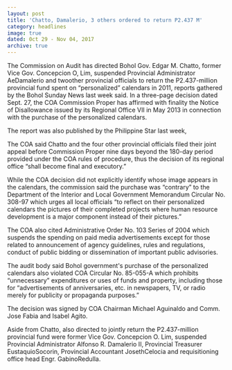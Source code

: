 ```yaml
---
layout: post
title: 'Chatto, Damalerio, 3 others ordered to return P2.437 M'
category: headlines
image: true
dated: 0ct 29 - Nov 04, 2017
archive: true
---
```


The Commission on Audit has directed Bohol Gov. Edgar M. Chatto, former Vice Gov. Concepcion O, Lim, suspended Provincial Administrator AeDamalerio and twoother provincial officials to return the P2.437-million provincial fund spent on “personalized” calendars in 2011, reports gathered by the Bohol Sunday News last week said.
In a three-page decision dated Sept. 27, the COA Commission Proper has affirmed with finality the Notice of Disallowance issued by its Regional Office VII in May 2013 in connection with the purchase of the personalized calendars.

The report was also published by the Philippine Star last week, 

The COA said Chatto and the four other provincial officials filed their joint appeal before Commission Proper nine days beyond the 180-day period provided under the COA rules of procedure, thus the decision of its regional office “shall become final and executory.”

While the COA decision did not explicitly identify whose image appears in the calendars, the commission said the purchase was “contrary” to the Department of the Interior and Local Government Memorandum Circular No. 308-97 which urges all local officials “to reflect on their personalized calendars the pictures of their completed projects where human resource development is a major component instead of their pictures.”

The COA also cited Administrative Order No. 103 Series of 2004 which suspends the spending on paid media advertisements except for those related to announcement of agency guidelines, rules and regulations, conduct of public bidding or dissemination of important public advisories.

The audit body said Bohol government's purchase of the personalized calendars also violated COA Circular No. 85-055-A which prohibits “unnecessary” expenditures or uses of funds and property, including those for “advertisements of anniversaries, etc. in newspapers, TV, or radio merely for publicity or propaganda purposes.”

The decision was signed by COA Chairman Michael Aguinaldo and Comm. Jose Fabia and Isabel Agito.

Aside from Chatto, also directed to jointly return the P2.437-million provincial fund were former Vice Gov. Concepcion O. Lim, suspended Provincial Administrator Alfonso R. Damalerio II, Provincial Treasurer EustaquioSocorin, Provincial Accountant JosethCelocia and requisitioning office head Engr. GabinoRedulla.

